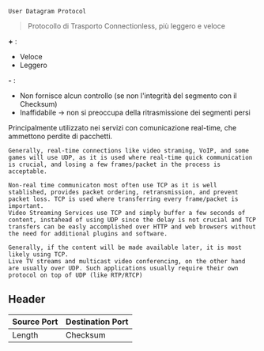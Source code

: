 	User Datagram Protocol

>Protocollo di Trasporto Connectionless, più leggero e veloce

**+** : 
- Veloce 
- Leggero

**-** :
- Non fornisce alcun controllo (se non l'integrità del segmento con il Checksum)
- Inaffidabile 
	-> non si preoccupa della ritrasmissione dei segmenti persi

Principalmente utilizzato nei servizi con comunicazione real-time, che ammettono perdite di pacchetti.

```
Generally, real-time connections like video straming, VoIP, and some games will use UDP, as it is used where real-time quick communication is crucial, and losing a few frames/packet in the process is acceptable.

Non-real time communicaton most often use TCP as it is well stablished, provides packet ordering, retransmission, and prevent packet loss. TCP is used where transferring every frame/packet is important.
Video Streaming Services use TCP and simply buffer a few seconds of content, instahead of using UDP since the delay is not crucial and TCP transfers can be easly accomplished over HTTP and web browsers without the need for additional plugins and software.

Generally, if the content will be made available later, it is most likely using TCP.
Live TV streams and multicast video conferencing, on the other hand are usually over UDP. Such applications usually require their own protocol on top of UDP (like RTP/RTCP)

```

## Header

|Source Port|Destination Port|
|---|---|
|Length|Checksum|

